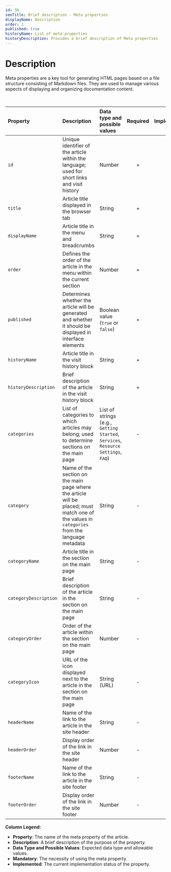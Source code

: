 ```yaml
---
id: 36
seoTitle: Brief description - Meta properties
displayName: Description
order: 1
published: true
historyName: List of meta properties
historyDescription: Provides a brief description of Meta properties
---
```


# Description

Meta properties are a key tool for generating HTML pages based on a file structure consisting of Markdown files.
They are used to manage various aspects of displaying and organizing documentation content.

<br/>

| Property              | Description                                                                                                                                    | Data type and possible values                                                     | Required | Implemented |
| :-------------------- | :--------------------------------------------------------------------------------------------------------------------------------------------- | :-------------------------------------------------------------------------------- | :------: | :---------: |
| `id`                  | Unique identifier of the article within the language; used for short links and visit history                                                   | Number                                                                            |    +     |      -      |
| `title`               | Article title displayed in the browser tab                                                                                                     | String                                                                            |    +     |      +      |
| `displayName`         | Article title in the menu and breadcrumbs                                                                                                      | String                                                                            |    +     |      +      |
| `order`               | Defines the order of the article in the menu within the current section                                                                        | Number                                                                            |    +     |      +      |
| `published`           | Determines whether the article will be generated and whether it should be displayed in interface elements                                      | Boolean value (`true` or `false`)                                                 |    +     |      +      |
| `historyName`         | Article title in the visit history block                                                                                                       | String                                                                            |    +     |      -      |
| `historyDescription`  | Brief description of the article in the visit history block                                                                                    | String                                                                            |    +     |      -      |
| `categories`          | List of categories to which articles may belong; used to determine sections on the main page                                                   | List of strings (e.g., `Getting Started`, `Services`, `Resource Settings`, `FAQ`) |    -     |      -      |
| `category`            | Name of the section on the main page where the article will be placed; must match one of the values in `categories` from the language metadata | String                                                                            |    -     |      -      |
| `categoryName`        | Article title in the section on the main page                                                                                                  | String                                                                            |    -     |      -      |
| `categoryDescription` | Brief description of the article in the section on the main page                                                                               | String                                                                            |    -     |      -      |
| `categoryOrder`       | Order of the article within the section on the main page                                                                                       | Number                                                                            |    -     |      -      |
| `categoryIcon`        | URL of the icon displayed next to the article in the section on the main page                                                                  | String (URL)                                                                      |    -     |      -      |
| `headerName`          | Name of the link to the article in the site header                                                                                             | String                                                                            |    -     |      -      |
| `headerOrder`         | Display order of the link in the site header                                                                                                   | Number                                                                            |    -     |      -      |
| `footerName`          | Name of the link to the article in the site footer                                                                                             | String                                                                            |    -     |      -      |
| `footerOrder`         | Display order of the link in the site footer                                                                                                   | Number                                                                            |    -     |      -      |

**Column Legend:**

- **Property**: The name of the meta property of the article.
- **Description**: A brief description of the purpose of the property.
- **Data Type and Possible Values**: Expected data type and allowable values.
- **Mandatory**: The necessity of using the meta property.
- **Implemented**: The current implementation status of the property.
